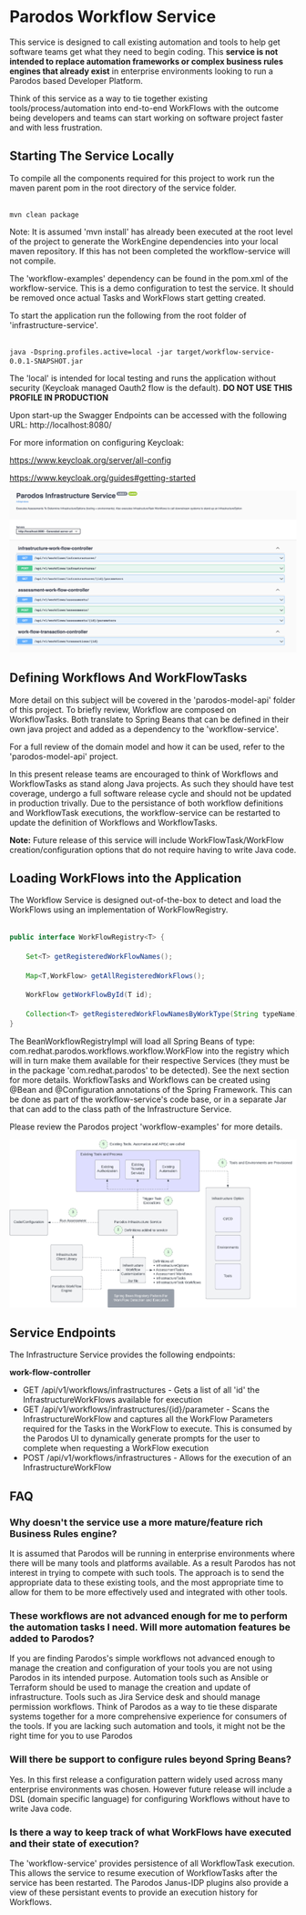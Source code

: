 # Parodos Workflow Service

This service is designed to call existing automation and tools to help get software teams get what they need to begin coding. This  __service is not intended to replace automation frameworks or complex business rules engines that already exist__  in enterprise environments looking to run a Parodos based Developer Platform.

Think of this service as a way to tie together existing tools/process/automation into end-to-end WorkFlows with the outcome being developers and teams can start working on software project faster and with less frustration.

## Starting The Service Locally

To compile all the components required for this project to work run the maven parent pom in the root directory of the service folder.

```shell

mvn clean package

```

Note: It is assumed 'mvn install' has already been executed at the root level of the project to generate the WorkEngine dependencies into your local maven repository. If this has not been completed the workflow-service will not compile.

The 'workflow-examples' dependency can be found in the pom.xml of the workflow-service. This is a demo configuration to test the service. It should be removed once actual Tasks and WorkFlows start getting created.

To start the application run the following from the root folder of 'infrastructure-service'.

```shell

java -Dspring.profiles.active=local -jar target/workflow-service-0.0.1-SNAPSHOT.jar

```
The 'local' is intended for local testing and runs the application without security (Keycloak managed Oauth2 flow is the default). **DO NOT USE THIS PROFILE IN PRODUCTION**

Upon start-up the Swagger Endpoints can be accessed with the following URL: http://localhost:8080/

For more information on configuring Keycloak:

https://www.keycloak.org/server/all-config

https://www.keycloak.org/guides#getting-started


![UML](readme-images/swagger.png)

## Defining Workflows And WorkFlowTasks

More detail on this subject will be covered in the 'parodos-model-api' folder of this project. To briefly review, Workflow are composed on WorkflowTasks. Both translate to Spring Beans that can be defined in their own java project and added as a dependency to the 'workflow-service'.

For a full review of the domain model and how it can be used, refer to the 'parodos-model-api' project.

In this present release teams are encouraged to think of Workflows and WorkflowTasks as stand along Java projects. As such they should have test coverage, undergo a full software release cycle and should not be updated in production trivally. Due to the persistance of both workflow definitions and WorkflowTask executions, the workflow-service can be restarted to update the definition of Workflows and WorkflowTasks.

**Note:** Future release of this service will include WorkFlowTask/WorkFlow creation/configuration options that do not require having to write Java code.

## Loading WorkFlows into the Application

The Workflow Service is designed out-of-the-box to detect and load the WorkFlows using an implementation of WorkFlowRegistry.

```java

public interface WorkFlowRegistry<T> {
	
    Set<T> getRegisteredWorkFlowNames();
    
    Map<T,WorkFlow> getAllRegisteredWorkFlows();
    
    WorkFlow getWorkFlowById(T id);
    
    Collection<T> getRegisteredWorkFlowNamesByWorkType(String typeName);
}

```

The BeanWorkflowRegistryImpl will load all Spring Beans of type: com.redhat.parodos.workflows.workflow.WorkFlow into the registry which will in turn make them available for their respective Services (they must be in the package 'com.redhat.parodos' to be detected). See the next section for more details. WorkflowTasks and Workflows can be created using @Bean and @Configuration annotations of the Spring Framework. This can be done as part of the workflow-service's code base, or in a separate Jar that can add to the class path of the Infrastructure Service. 

Please review the Parodos project 'workflow-examples' for more details.

![Infrastructure](readme-images/6.png)


## Service Endpoints

The Infrastructure Service provides the following endpoints:

**work-flow-controller**

- GET /api/v1/workflows/infrastructures - Gets a list of all 'id' the InfrastructureWorkFlows available for execution
- GET /api/v1/workflows/infrastructures/{id}/parameter - Scans the InfrastructureWorkFlow and captures all the WorkFlow Parameters required for the Tasks in the WorkFlow to execute. This is consumed by the Parodos UI to dynamically generate prompts for the user to complete when requesting a WorkFlow execution
- POST /api/v1/workflows/infrastructures - Allows for the execution of an InfrastructureWorkFlow


## FAQ

### Why doesn't the service use a more mature/feature rich Business Rules engine?

It is assumed that Parodos will be running in enterprise environments where there will be many tools and platforms available. As a result Parodos has not interest in trying to compete with such tools. The approach is to send the appropriate data to these existing tools, and the most appropriate time to allow for them to be more effectively used and integrated with other tools.

### These workflows are not advanced enough for me to perform the automation tasks I need. Will more automation features be added to Parodos?

If you are finding Parodos's simple workflows not advanced enough to manage the creation and configuration of your tools you are not using Parodos in its intended purpose. Automation tools such as Ansible or Terraform should be used to manage the creation and update of infrastructure. Tools such as Jira Service desk and should manage permission workflows. Think of Parodos as a way to tie these disparate systems together for a more comprehensive experience for consumers of the tools. If you are lacking such automation and tools, it might not be the right time for you to use Parodos

### Will there be support to configure rules beyond Spring Beans?

Yes. In this first release a configuration pattern widely used across many enterprise environments was chosen. However future release will include a DSL (domain specific language) for configuring Workflows without have to write Java code.

### Is there a way to keep track of what WorkFlows have executed and their state of execution?

The 'workflow-service' provides persistence of all WorkflowTask execution. This allows the service to resume execution of WorkflowTasks after the service has been restarted. The Parodos Janus-IDP plugins also provide a view of these persistant events to provide an execution history for Workflows.




